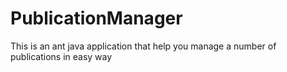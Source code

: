 # PublicationManager
This is an ant java application that help you manage a number of publications in easy way
